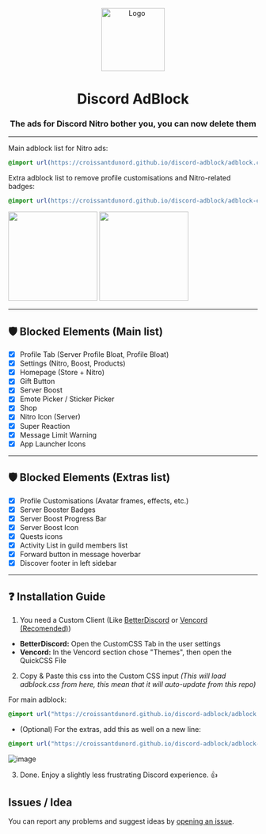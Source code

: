 <p align="center">
  <img src="https://raw.githubusercontent.com/CroissantDuNord/discord-adblock/main/media/logo.svg" width="128px" height="128px" alt="Logo">
</p>
<h1 align="center">Discord AdBlock</h1>
<h3 align="center">The ads for Discord Nitro bother you, you can now delete them</h3>
</p>

---

Main adblock list for Nitro ads:
```css
@import url(https://croissantdunord.github.io/discord-adblock/adblock.css);
```

Extra adblock list to remove profile customisations and Nitro-related badges:
```css
@import url(https://croissantdunord.github.io/discord-adblock/adblock-extras.css);
```

[<img src="https://raw.githubusercontent.com/CroissantDuNord/discord-adblock/b5d13db617b5f7457d8ee454eaf83e07865cfbcd/media/jksdqfhjkldh.svg" width="180">](https://raw.githubusercontent.com/CroissantDuNord/discord-adblock/main/adblock.css)
[<img src="https://vencord.dev/assets/logo-nav-oneko-padding.png" width="180">](https://raw.githubusercontent.com/CroissantDuNord/discord-adblock/main/adblock.css)

---
## 🛡️ Blocked Elements (Main list)
- [x] Profile Tab (Server Profile Bloat, Profile Bloat)
- [x] Settings (Nitro, Boost, Products)
- [x] Homepage (Store + Nitro)
- [x] Gift Button
- [x] Server Boost
- [x] Emote Picker / Sticker Picker
- [x] Shop
- [x] Nitro Icon (Server)
- [x] Super Reaction
- [x] Message Limit Warning
- [x] App Launcher Icons
---
## 🛡️ Blocked Elements (Extras list)
- [x] Profile Customisations (Avatar frames, effects, etc.)
- [x] Server Booster Badges
- [x] Server Boost Progress Bar
- [x] Server Boost Icon
- [x] Quests icons
- [x] Activity List in guild members list
- [x] Forward button in message hoverbar
- [x] Discover footer in left sidebar
---

## ❓ Installation Guide

1. You need a Custom Client (Like [BetterDiscord](https://betterdiscord.app/) or [Vencord (Recomended)](https://vencord.dev))

- **BetterDiscord:**
Open the CustomCSS Tab in the user settings
- **Vencord:**
In the Vencord section chose "Themes", then open the QuickCSS File

2. Copy & Paste this css into the Custom CSS input *(This will load adblock.css from here, this mean that it will auto-update from this repo)*

For main adblock:
```css
@import url("https://croissantdunord.github.io/discord-adblock/adblock.css");
```
- (Optional) For the extras, add this as well on a new line:
```css
@import url("https://croissantdunord.github.io/discord-adblock/adblock-extras.css");
```

![image](https://github.com/CroissantDuNord/discord-adblock/assets/79372025/a5cef664-6bf4-4740-bed7-b66a22b735dc)

3. Done. Enjoy a slightly less frustrating Discord experience. 👍

## Issues / Idea

You can report any problems and suggest ideas by [opening an issue](https://github.com/CroissantDuNord/discord-adblock/issues).

